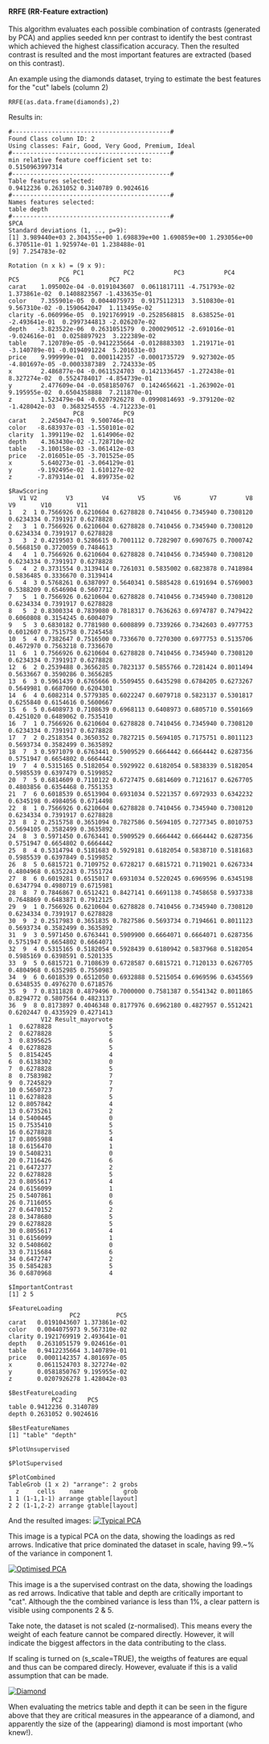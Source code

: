#### RRFE (RR-Feature extraction)
This algorithm evaluates each possible combination of contrasts (generated by PCA) and applies seeded knn per contrast to identify the best contrast which achieved the highest classification accuracy. Then the resulted contrast is resulted and the most important features are extracted (based on this contrast).

An example using the diamonds dataset, trying to estimate the best features for the "cut" labels (column 2)
```
RRFE(as.data.frame(diamonds),2)
```

Results in:
```
#--------------------------------------------#
Found Class column ID: 2
Using classes: Fair, Good, Very Good, Premium, Ideal
#--------------------------------------------#
min relative feature coefficient set to: 
0.5150963997314
#--------------------------------------------#
Table features selected: 
0.9412236 0.2631052 0.3140789 0.9024616
#--------------------------------------------#
Names features selected: 
table depth
#--------------------------------------------#
$PCA
Standard deviations (1, .., p=9):
[1] 3.989440e+03 2.304355e+00 1.698839e+00 1.690859e+00 1.293056e+00 6.370511e-01 1.925974e-01 1.238488e-01
[9] 7.254783e-02

Rotation (n x k) = (9 x 9):
                  PC1           PC2           PC3           PC4           PC5           PC6           PC7
carat    1.095002e-04 -0.0191043607  0.0611817111 -4.751793e-02  1.373861e-02  0.1408823567 -1.433635e-01
color    7.355901e-05  0.0044075973  0.9175112313  3.510830e-01  9.567310e-02 -0.1590642047  1.113495e-02
clarity -6.060996e-05  0.1921769919 -0.2528568815  8.638525e-01 -2.493641e-01  0.2997344813 -2.026207e-02
depth   -3.823522e-06  0.2631051579  0.2000290512 -2.691016e-01 -9.024616e-01  0.0258897923  3.222389e-02
table    7.120789e-05 -0.9412235664 -0.0128883303  1.219171e-01 -3.140789e-01 -0.0194091224  5.201631e-03
price    9.999999e-01  0.0001142357 -0.0001735729  9.927302e-05 -4.801697e-05 -0.0003387389  2.724333e-05
x        2.486877e-04 -0.0611524703  0.1421336457 -1.272438e-01  8.327274e-02  0.5524784017 -4.854739e-01
y        2.477609e-04 -0.0581850767  0.1424656621 -1.263902e-01  9.195955e-02  0.6504358888  7.211870e-01
z        1.523479e-04 -0.0207926278  0.0990814693 -9.379120e-02 -1.428042e-03  0.3683254555 -4.712233e-01
                  PC8           PC9
carat    2.245047e-01  9.500746e-01
color   -8.683937e-03 -1.550101e-02
clarity  1.399119e-02  1.614906e-02
depth    4.363430e-02 -1.728710e-02
table   -3.100158e-03 -3.061412e-03
price   -2.016051e-05 -3.701525e-05
x        5.640273e-01 -3.064129e-01
y       -9.192495e-02  1.610127e-02
z       -7.879314e-01  4.899735e-02

$RawScoring
   V1 V2        V3        V4        V5        V6        V7        V8        V9       V10       V11
1   2  1 0.7566926 0.6210604 0.6278828 0.7410456 0.7345940 0.7308120 0.6234334 0.7391917 0.6278828
2   3  1 0.7566926 0.6210604 0.6278828 0.7410456 0.7345940 0.7308120 0.6234334 0.7391917 0.6278828
3   3  2 0.4219503 0.5286615 0.7001112 0.7282907 0.6907675 0.7000742 0.5668150 0.3720059 0.7484613
4   4  1 0.7566926 0.6210604 0.6278828 0.7410456 0.7345940 0.7308120 0.6234334 0.7391917 0.6278828
5   4  2 0.3731554 0.3139414 0.7261031 0.5835002 0.6823878 0.7418984 0.5836485 0.3336670 0.3139414
6   4  3 0.5768261 0.6387097 0.5640341 0.5885428 0.6191694 0.5769003 0.5388209 0.6546904 0.5607712
7   5  1 0.7566926 0.6210604 0.6278828 0.7410456 0.7345940 0.7308120 0.6234334 0.7391917 0.6278828
8   5  2 0.8300334 0.7839080 0.7818317 0.7636263 0.6974787 0.7479422 0.6060808 0.3154245 0.6004079
9   5  3 0.6830182 0.7781980 0.6008899 0.7339266 0.7342603 0.4977753 0.6012607 0.7515758 0.7245458
10  5  4 0.7382647 0.7516500 0.7336670 0.7270300 0.6977753 0.5135706 0.4672970 0.7563218 0.7336670
11  6  1 0.7566926 0.6210604 0.6278828 0.7410456 0.7345940 0.7308120 0.6234334 0.7391917 0.6278828
12  6  2 0.2539488 0.3656285 0.7823137 0.5855766 0.7281424 0.8011494 0.5633667 0.3590286 0.3656285
13  6  3 0.5961439 0.6765666 0.5509455 0.6435298 0.6784205 0.6273267 0.5649981 0.6687060 0.6204301
14  6  4 0.6082314 0.5779385 0.6022247 0.6079718 0.5823137 0.5301817 0.6255840 0.6154616 0.5600667
15  6  5 0.6408973 0.7108639 0.6968113 0.6408973 0.6805710 0.5501669 0.4251020 0.6489062 0.7535410
16  7  1 0.7566926 0.6210604 0.6278828 0.7410456 0.7345940 0.7308120 0.6234334 0.7391917 0.6278828
17  7  2 0.2518354 0.3650352 0.7827215 0.5694105 0.7175751 0.8011123 0.5693734 0.3582499 0.3635892
18  7  3 0.5971079 0.6763441 0.5909529 0.6664442 0.6664442 0.6287356 0.5751947 0.6654802 0.6664442
19  7  4 0.5315165 0.5182054 0.5929922 0.6182054 0.5838339 0.5182054 0.5985539 0.6397479 0.5199852
20  7  5 0.6814609 0.7110122 0.6727475 0.6814609 0.7121617 0.6267705 0.4803856 0.6354468 0.7551353
21  7  6 0.6018539 0.6513904 0.6931034 0.5221357 0.6972933 0.6342232 0.6345198 0.4984056 0.6714498
22  8  1 0.7566926 0.6210604 0.6278828 0.7410456 0.7345940 0.7308120 0.6234334 0.7391917 0.6278828
23  8  2 0.2515758 0.3651094 0.7827586 0.5694105 0.7277345 0.8010753 0.5694105 0.3582499 0.3635892
24  8  3 0.5971450 0.6763441 0.5909529 0.6664442 0.6664442 0.6287356 0.5751947 0.6654802 0.6664442
25  8  4 0.5314794 0.5181683 0.5929181 0.6182054 0.5838710 0.5181683 0.5985539 0.6397849 0.5199852
26  8  5 0.6815721 0.7109752 0.6728217 0.6815721 0.7119021 0.6267334 0.4804968 0.6352243 0.7551724
27  8  6 0.6019281 0.6515017 0.6931034 0.5220245 0.6969596 0.6345198 0.6347794 0.4980719 0.6715981
28  8  7 0.7846867 0.6512421 0.8427141 0.6691138 0.7458658 0.5937338 0.7648869 0.6483871 0.7912125
29  9  1 0.7566926 0.6210604 0.6278828 0.7410456 0.7345940 0.7308120 0.6234334 0.7391917 0.6278828
30  9  2 0.2517983 0.3651835 0.7827586 0.5693734 0.7194661 0.8011123 0.5693734 0.3582499 0.3635892
31  9  3 0.5971450 0.6763441 0.5909900 0.6664071 0.6664071 0.6287356 0.5751947 0.6654802 0.6664071
32  9  4 0.5315165 0.5182054 0.5928439 0.6180942 0.5837968 0.5182054 0.5985169 0.6398591 0.5201335
33  9  5 0.6815721 0.7108639 0.6728587 0.6815721 0.7120133 0.6267705 0.4804968 0.6352985 0.7550983
34  9  6 0.6018539 0.6512050 0.6932888 0.5215054 0.6969596 0.6345569 0.6348535 0.4976270 0.6718576
35  9  7 0.8311828 0.4879496 0.7000000 0.7581387 0.5541342 0.8011865 0.8294772 0.5807564 0.4823137
36  9  8 0.8173897 0.4046348 0.8177976 0.6962180 0.4827957 0.5512421 0.6202447 0.4335929 0.4271413
         V12 Result_mayorvote
1  0.6278828                5
2  0.6278828                5
3  0.8395625                6
4  0.6278828                5
5  0.8154245                4
6  0.6138302                0
7  0.6278828                5
8  0.7583982                7
9  0.7245829                7
10 0.5650723                7
11 0.6278828                5
12 0.8057842                4
13 0.6735261                2
14 0.5400445                0
15 0.7535410                5
16 0.6278828                5
17 0.8055988                4
18 0.6156470                1
19 0.5408231                0
20 0.7116426                6
21 0.6472377                2
22 0.6278828                5
23 0.8055617                4
24 0.6156099                1
25 0.5407861                0
26 0.7116055                6
27 0.6470152                2
28 0.3478680                5
29 0.6278828                5
30 0.8055617                4
31 0.6156099                1
32 0.5408602                0
33 0.7115684                6
34 0.6472747                2
35 0.5854283                5
36 0.6870968                4

$ImportantContrast
[1] 2 5

$FeatureLoading
                 PC2          PC5
carat   0.0191043607 1.373861e-02
color   0.0044075973 9.567310e-02
clarity 0.1921769919 2.493641e-01
depth   0.2631051579 9.024616e-01
table   0.9412235664 3.140789e-01
price   0.0001142357 4.801697e-05
x       0.0611524703 8.327274e-02
y       0.0581850767 9.195955e-02
z       0.0207926278 1.428042e-03

$BestFeatureLoading
            PC2       PC5
table 0.9412236 0.3140789
depth 0.2631052 0.9024616

$BestFeatureNames
[1] "table" "depth"

$PlotUnsupervised

$PlotSupervised

$PlotCombined
TableGrob (1 x 2) "arrange": 2 grobs
  z     cells    name           grob
1 1 (1-1,1-1) arrange gtable[layout]
2 2 (1-1,2-2) arrange gtable[layout]

```

And the resulted images:
[ ![Typical PCA](/docs/RRFE_unsupervised.png)](/docs/RRFE_unsupervised.png)

This image is a typical PCA on the data, showing the loadings as red arrows. Indicative that price dominated the dataset in scale, having 99.~% of the variance in component 1. 

[ ![Optimised  PCA](/docs/RRFE_supervised.png)](/docs/RRFE_unsupervised.png) 

This image is a the supervised contrast on the data, showing the loadings as red arrows. Indicative that table and depth are critically important to "cat". Although the the combined variance is less than 1%, a clear pattern is visible using components 2 & 5.

Take note, the dataset is not scaled (z-normalised). This means every the weight of each feature cannot be compared directly. However, it will indicate the biggest affectors in the data contributing to the class.

If scaling is turned on (s_scale=TRUE), the weigths of features are equal and thus can be compared direcly. However, evaluate if this is a valid assumption that can be made.

[ ![Diamond](/docs/diamond.png)](/docs/diamond.png) 

When evaluating the metrics table and depth it can be seen in the figure above that they are critical measures in the appearance of a diamond, and apparently the size of the (appearing) diamond is most important (who knew!).
